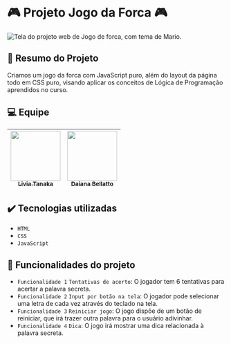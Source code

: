 <h1> 🎮 Projeto Jogo da Forca 🎮 </h1>

![Tela do projeto web de Jogo de forca, com tema de Mario. ](https://github.com/livyuka/Santander-Coders-2023-Logica-de-Programacao-Trabalho-Final/assets/71394131/cb4e08e9-1c67-4e92-a0a9-3686e7af8b4b)


## 📄 Resumo do Projeto
Criamos um jogo da forca com JavaScript puro, além do layout da página todo em CSS puro, visando aplicar os conceitos de Lógica de Programação aprendidos no curso.

## 💻 Equipe
| [<img loading="lazy" src="https://avatars.githubusercontent.com/u/71394131?v=4" width=115><br><sub>Livia Tanaka</sub>](https://github.com/livyuka) |  [<img loading="lazy" src="https://avatars.githubusercontent.com/u/109250005?v=4" width=115><br><sub>Daiana Bellatto</sub>](https://github.com/DayBellatto) | 
| :---: | :---: |

## ✔️ Tecnologias utilizadas
- ``HTML``
- ``CSS``
- ``JavaScript``

## 🔨 Funcionalidades do projeto
- `Funcionalidade 1` `Tentativas de acerto`: O jogador tem 6 tentativas para acertar a palavra secreta.
- `Funcionalidade 2` `Input por botão na tela`: O jogador pode selecionar uma letra de cada vez através do teclado na tela.
- `Funcionalidade 3` `Reiniciar jogo`: O jogo dispõe de um botão de reiniciar, que irá trazer outra palavra para o usuário adivinhar.
- `Funcionalidade 4` `Dica`: O jogo irá mostrar uma dica relacionada à palavra secreta.
